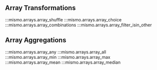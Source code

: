 ## Array Transformations

:::mismo.arrays.array_shuffle
:::mismo.arrays.array_choice
:::mismo.arrays.array_combinations
:::mismo.arrays.array_filter_isin_other

## Array Aggregations

:::mismo.arrays.array_any
:::mismo.arrays.array_all
:::mismo.arrays.array_min
:::mismo.arrays.array_max
:::mismo.arrays.array_mean
:::mismo.arrays.array_median